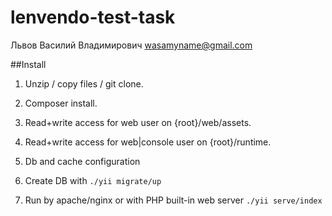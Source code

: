 # lenvendo-test-task
Львов Василий Владимирович <wasamyname@gmail.com>  

##Install
1. Unzip / copy files / git clone.
2. Composer install.
3. Read+write access for web user on {root}/web/assets.
4. Read+write access for web|console user on {root}/runtime.
5. Db and cache configuration
6. Create DB with `./yii migrate/up`

8. Run by apache/nginx or with PHP built-in web server `./yii serve/index`
